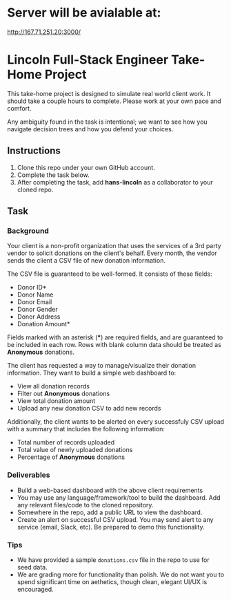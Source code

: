 # Server will be avialable at:
http://167.71.251.20:3000/


# Lincoln Full-Stack Engineer Take-Home Project

This take-home project is designed to simulate real world client work. It should take a couple hours to complete. Please work at your own pace and comfort.

Any ambiguity found in the task is intentional; we want to see how you navigate decision trees and how you defend your choices.

## Instructions

1. Clone this repo under your own GitHub account.
2. Complete the task below.
3. After completing the task, add **hans-lincoln** as a collaborator to your cloned repo.

## Task 

### Background

Your client is a non-profit organization that uses the services of a 3rd party vendor to solicit donations on the client's behalf. Every month, the vendor sends the client a CSV file of new donation information.

The CSV file is guaranteed to be well-formed. It consists of these fields:

- Donor ID*
- Donor Name
- Donor Email
- Donor Gender
- Donor Address
- Donation Amount*

Fields marked with an asterisk (**\***) are required fields, and are guaranteed to be included in each row. Rows with blank column data should be treated as **Anonymous** donations.

The client has requested a way to manage/visualize their donation information. They want to build a simple web dashboard to:

- View all donation records
- Filter out **Anonymous** donations
- View total donation amount
- Upload any new donation CSV to add new records

Additionally, the client wants to be alerted on every successfuly CSV upload with a summary that includes the following information:

- Total number of records uploaded
- Total value of newly uploaded donations
- Percentage of **Anonymous** donations

### Deliverables

- Build a web-based dashboard with the above client requirements
- You may use any language/framework/tool to build the dashboard. Add any relevant files/code to the cloned repository.
- Somewhere in the repo, add a public URL to view the dashboard.
- Create an alert on successful CSV upload. You may send alert to any service (email, Slack, etc). Be prepared to demo this functionality.

### Tips

- We have provided a sample `donations.csv` file in the repo to use for seed data.
- We are grading more for functionality than polish. We do not want you to spend significant time on aethetics, though clean, elegant UI/UX is encouraged.
